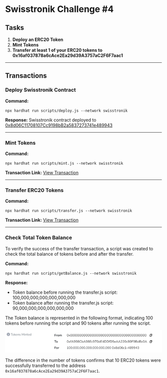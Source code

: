 # Swisstronik Challenge #4

## Tasks

1. **Deploy an ERC20 Token**
2. **Mint Tokens**
3. **Transfer at least 1 of your ERC20 tokens to 0x16af037878a6cAce2Ea29d39A3757aC2F6F7aac1**

---

## Transactions

### Deploy Swisstronik Contract

**Command:**

```shell
npx hardhat run scripts/deploy.js --network swisstronik
```

**Response:**
Swisstronik contract deployed to [0x8d06C11708107Cc9198bB2a5837273741e489943](https://explorer-evm.testnet.swisstronik.com/address/0x8d06C11708107Cc9198bB2a5837273741e489943)

---

### Mint Tokens

**Command:**

```shell
npx hardhat run scripts/mint.js --network swisstronik
```

**Transaction Link:**
[View Transaction](https://explorer-evm.testnet.swisstronik.com/tx/0x8a60b67cee6dde3c3515eb72c05317c7ca977b2d9da089041cd7fbc6f641dff8)

---

### Transfer ERC20 Tokens

**Command:**

```shell
npx hardhat run scripts/transfer.js --network swisstronik
```

**Transaction Link:**
[View Transaction](https://explorer-evm.testnet.swisstronik.com/tx/0x8b8f2e835c223381a38862fe2c034e7d65168f9c7729d8ff1301ee0138f6564e)

---

### Check Total Token Balance

To verify the success of the transfer transaction, a script was created to check the total balance of tokens before and after the transfer.

**Command:**

```shell
npx hardhat run scripts/getBalance.js --network swisstronik
```

**Response:**

- Token balance before running the transfer.js script: 100,000,000,000,000,000,000
- Token balance after running the transfer.js script: 90,000,000,000,000,000,000

The Token balance is represented in the following format, indicating 100 tokens before running the script and 90 tokens after running the script.

![Token Balance Format](tokenBalanceFormat.png)

The difference in the number of tokens confirms that 10 ERC20 tokens were successfully transferred to the address `0x16af037878a6cAce2Ea29d39A3757aC2F6F7aac1`.
